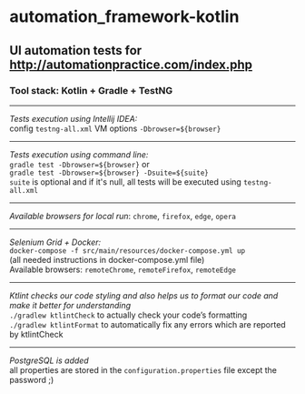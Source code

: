 # automation_framework-kotlin

## UI automation tests for http://automationpractice.com/index.php

### Tool stack: Kotlin + Gradle + TestNG

 *********
_Tests execution using Intellij IDEA:_\
config `testng-all.xml` VM options `-Dbrowser=${browser}`
 *********
_Tests execution using command line:_\
`gradle test -Dbrowser=${browser}` or\
`gradle test -Dbrowser=${browser} -Dsuite=${suite}`\
`suite` is optional and if it's null, all tests will be executed using `testng-all.xml`
**********
_Available browsers for local run_: `chrome`, `firefox`, `edge`, `opera`
 *********
_Selenium Grid + Docker:_\
`docker-compose -f src/main/resources/docker-compose.yml up`\
   (all needed instructions in docker-compose.yml file)\
Available browsers: `remoteChrome`, `remoteFirefox`, `remoteEdge`
 *********
_Ktlint checks our code styling and also helps us to format our code and make it better for understanding_\
`./gradlew ktlintCheck` to actually check your code’s formatting\
`./gradlew ktlintFormat` to automatically fix any errors which are reported by ktlintCheck
**********
_PostgreSQL is added_\
all properties are stored in the `configuration.properties` file except the password ;)

